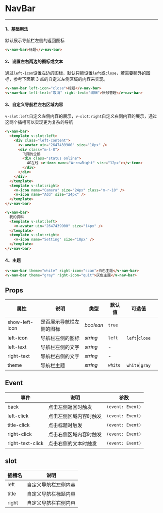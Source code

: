 # NavBar

---

#### 1、基础用法

默认展示导航栏左侧的返回图标

```html
<v-nav-bar>标题</v-nav-bar>
```

#### 2、设置左右两边的图标或文本

通过`left-icon`设置左边的图标，默认只能设置`left`或`close`，若需要额外的图标，参考下面第 3 点的自定义左侧区域的内容来实现。

```html
<v-nav-bar left-icon="close">标题</v-nav-bar>
<v-nav-bar left-text="取消" right-text="编辑">帐号管理</v-nav-bar>
```

#### 3、自定义导航栏左右区域内容

`v-slot:left`自定义左侧内容的展示，`v-slot:right`自定义右侧内容的展示，通过这两个插槽可以实现更为复杂的导航

```html
<v-nav-bar>
  <template v-slot:left>
    <div class="left-content">
      <v-avatar uin="2647439900" size="18px" />
      <div class="m-l-8">
        飞翔的企鹅
        <div class="status online">
          4G在线 <v-icon name="ArrowRight" size="12px"></v-icon>
        </div>
      </div>
    </div>
  </template>
  <template v-slot:right>
    <v-icon name="Camera" size="24px" class="m-r-10" />
    <v-icon name="Add" size="24px" />
  </template>
</v-nav-bar>

<v-nav-bar>
  我的资料
  <template v-slot:left>
    <v-avatar uin="2647439900" size="14px" />
  </template>
  <template v-slot:right>
    <v-icon name="Setting" size="18px" />
  </template>
</v-nav-bar>
```

#### 4、主题

```html
<v-nav-bar theme="white" right-icon="scan">白色主题</v-nav-bar>
<v-nav-bar theme="gray" right-icon="quit">灰色主题</v-nav-bar>
```

## Props

| 属性           | 说明                     | 类型      | 默认值  | 可选值              |     |
| -------------- | ------------------------ | --------- | ------- | ------------------- | --- |
| show-left-icon | 是否展示导航栏左侧的图标 | _boolean_ | `true`  |                     |
| left-icon      | 导航栏左侧的图标         | _string_  | `left`  | `left`&#124;`close` |
| left-text      | 导航栏左侧的文字         | _string_  | -       |                     |
| right-text     | 导航栏右侧的文字         | _string_  | -       |                     |
| theme          | 导航栏主题               | _string_  | `white` | `white`&#124;`gray` |

## Event

| 事件             | 说明                   | 参数             |
| ---------------- | ---------------------- | ---------------- |
| back             | 点击左侧返回时触发     | `(event: Event)` |
| left-click       | 点击左侧区域内容时触发 | `(event: Event)` |
| title-click      | 点击标题时触发         | `(event: Event)` |
| right-click      | 点击右侧区域内容时触发 | `(event: Event)` |
| right-text-click | 点击右侧的文本时触发   | `(event: Event)` |

## slot

| 插槽名 | 说明                 |
| ------ | -------------------- |
| left   | 自定义导航栏左侧内容 |
| title  | 自定义导航栏标题内容 |
| right  | 自定义导航栏右侧内容 |
